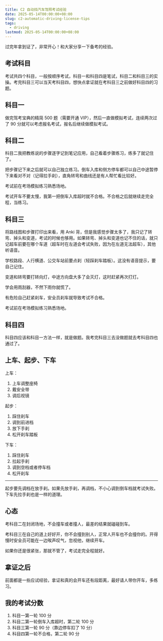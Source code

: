 ```yaml
---
title: C2 自动挡汽车驾照考试经验
date: 2025-05-14T00:00:00+08:00
slug: c2-automatic-driving-license-tips
tags:
  - driving
lastmod: 2025-05-14T00:00:00+08:00
---
```


过完年拿到证了，非常开心！和大家分享一下备考的经验。

## 考试科目

考试共四个科目，一般按顺序考试，科目一和科目四是笔试，科目二和科目三的实操。考完科目三可以当天考科目四，想快点拿证就在考科目三之前做好科目四的习题。

## 科目一

做完驾考宝典的精简 500 题（需要开通 VIP），然后一直做模拟考试，连续两次过了 90 分就可以考虑报名考试，报名后继续做模拟考试。

## 科目二

科目二我把教练说的步骤逐字记到笔记应用，自己看着步骤练习，练多了就记住了。

把步骤记下来之后就可以自己独立练习。倒车入库和侧方停车都可以自己中途暂停下来看对不对（记得拉手刹），直角转弯和曲线还是有人帮忙看比较好。

考试前在考场模拟练习熟悉场地。

考试开车不要太慢，我第一把倒车入库超时就不合格。不合格之后就继续走完全程，当练习。

## 科目三

将路线图和步骤打印出来看，用 Anki 背，但是我感觉步骤太多了，我只记了转弯、掉头和变道，考试的时候也够用。如果转弯、掉头和变道也记不住的话，就只记超车前要在哪个车道（超车时在左道会考试失败，因为在左道无法超车），其他听语音。

学校路段、人行横道、公交车站前要点刹（轻踩刹车踏板）。这没有语音提示，要自己记住。

变道和转弯要打转向灯，中途方向盘大多了会灭灯，这时赶紧再次打灯。

学会用雨刮器，不然下雨你就慌了。

有危险自己赶紧刹车，安全员刹车就导致考试不合格。

考试前在考场模拟练习熟悉场地。

## 科目四

科目四应该和科目一方法一样，就是做题。我考完科目三去没做题就去考科目四也通过了。

## 上车、起步、下车

上车：

1. 上车调整座椅
2. 戴安全带
3. 调后视镜

起步：

1. 踩住刹车
2. 调到前进档
3. 放下手刹
4. 松开刹车踏板

下车：

1. 踩住刹车
2. 拉起手刹
3. 调到空档或者停车档
4. 松开刹车

---

起步要先调档在放手刹。如果先放手刹，再调档，不小心调到倒车档就考试失败。下车先拉手刹也是一样的道理。

## 心态

考科目二在封闭场地，不会撞车或者撞人，最差的结果就磕碰到车。

考科目三在自己的道上好好开，你不会撞到别人，正常人开车也不会撞你的。开得慢时安全员可能在一边唉声叹气，忽视他，继续开车。

如果你还是很紧张，那就不管了，考试走完全程就好。

## 拿证之后

前面都是一些应试经验，拿证和真的会开车还有段距离，最好请人带你开车，多练习。

## 我的考试分数

1. 科目一第一轮 100 分
2. 科目二第一轮倒车入库超时，第二轮 100 分
3. 科目三第一轮 90 分（靠边停车扣了 10 分）
4. 科目四第一轮不合格，第二轮 90 分